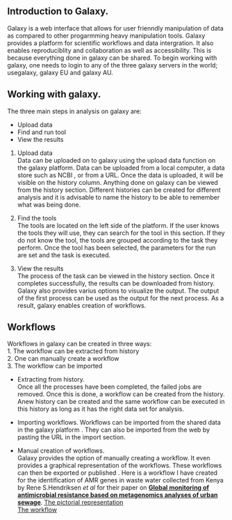 ## Introduction to Galaxy.  
Galaxy is a web interface that allows for user frienndly manipulation of data as compared to other progarmming heavy manipulation tools. Galaxy provides a platform for scientific workflows and data intergration. It also enables reproduciblity and collaboration as well as accessibility. This is because everything done in galaxy can be shared.
To begin working with galaxy, one needs to login to any of the three galaxy servers in the world; usegalaxy, galaxy EU and galaxy AU. 

## Working with galaxy.  
The three main steps in analysis on galaxy are:
   * Upload data
   * Find and run tool
   * View the results
 
 1. Upload data  
     Data can be uploaded on to galaxy using the upload data function on the galaxy platform. Data can be uploaded from a local computer, a data store        such as NCBI , or from a URL. Once the data is uploaded, it will be visible on the history column. Anything done on galaxy can be viewed from the        history section. Different histories can be created for different analysis and it is advisable to name the history to be able to remember what was        being done.
     
 2. Find the tools  
      The tools are located on the left side of the platform. If the user knows the tools they will use, they can search for the tool in this section. If       they do not know the tool, the tools are grouped according to the task they perform. Once the tool has been selected, the parameters for the run         are set and the task is executed.  
 
 3. View the results  
     The process of the task can be viewed in the history section. Once it completes successfully, the results can be downloaded from history. Galaxy          also provides varius options to visualize the output. The output of the first process can be used as the output for the next process. As a result,        galaxy enables creation of workflows.  
     
 ## Workflows  
   Workflows in galaxy can be created in three ways:   
       1. The workflow can be extracted from history  
       2. One can manually create a workflow  
       3. The workflow can be imported  
       
   
   * Extracting from history.  
     Once all the processes have been completed, the failed jobs are removed. Once this is done, a workflow can be created from the history. Anew history can be created and the same workflow can be executed in this history as long as it has the right data set for analysis.  
     
   * Importing workflows. 
     Workflows can be imported from the shared data in the galaxy platform . They can also be imported from the web by pasting the URL in the import          section.  
     
   * Manual creation of workflows.  
     Galaxy provides the option of manually creating a workflow. It even provides a graphical representation of the workflows. These workflows can then be exported or published . Here is a workflow I have created for the identification of AMR genes in waste water collected from Kenya by Rene S.Hendriksen *et al* for their paper on [**Global monitoring of antimicrobial resistance based on metagenomics analyses of urban sewage**](https://www.nature.com/articles/s41467-019-08853-3).
[The pictorial representation](https://usegalaxy.org/workflow/gen_image?id=4bbeefad1fa741ed)    
[The workflow](https://usegalaxy.org/u/ann_cheptoo/w/first-workflow/json-download)  
